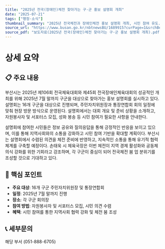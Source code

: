 ```yaml
---
title: "2025년 전국(장애인)체전 찾아가는 구·군 홍보 설명회 개최"
date: "2025-07-21"
tags: ["행정·소식"]
thumbnail_summary: "2025년 전국체전과 장애인체전 홍보 설명회 개최, 시민 참여 유도."
source_url: "https://www.busan.go.kr/nbtnewsBU/1689915?curPage=1&srchBeginDt=&srchEndDt=&srchKey=&srchText="
source_pdf: "보도자료(2025년 전국(장애인)체전 찾아가는 구·군 홍보 설명회 개최).pdf"
---
```


# 상세 요약

## 📋 주요 내용
부산시는 2025년 제106회 전국체육대회와 제45회 전국장애인체육대회의 성공적인 개최를 위해 2025년 7월 말까지 구군을 대상으로 찾아가는 홍보 설명회를 실시하고 있다. 설명회는 16개 구군을 대상으로 진행되며, 주민자치위원장과 통장연합회 회의 일정에 맞춰 현장 방문 방식으로 운영된다. 설명회에서는 대회 개요 및 준비 상황을 소개하고, 자원봉사자 및 서포터스 모집, 성화 봉송 등 시민 참여가 필요한 사항을 안내한다.

설명회에 참여한 시민들은 정보 공유와 질의응답을 통해 긍정적인 반응을 보이고 있으며, 이를 통해 지역사회와의 소통을 강화하고 시민 참여 기반을 확대할 계획이다. 부산시는 설명회에서 수렴된 의견을 체전 준비에 반영하고, 지속적인 소통을 통해 유기적 협력체계를 구축할 예정이다. 손태욱 시 체육국장은 이번 체전이 지역 경제 활성화와 공동체 의식 강화를 위한 기회라고 강조하며, 각 구군이 중심이 되어 전국체전 붐 업 분위기를 조성할 것으로 기대하고 있다.

## 🎯 핵심 포인트
- **주요 대상**: 16개 구군 주민자치위원장 및 통장연합회
- **일정**: 2025년 7월 말까지 진행
- **장소**: 각 구군 회의장
- **참여 방법**: 자원봉사자 및 서포터스 모집, 시민 의견 수렴
- **혜택**: 시민 참여를 통한 지역사회 협력 강화 및 체전 붐 조성

## 📞 세부문의
해당 부서 (051-888-6705)